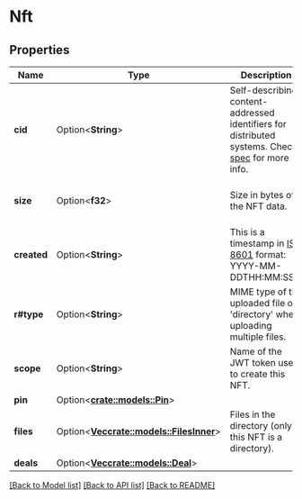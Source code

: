 # Nft

## Properties

Name | Type | Description | Notes
------------ | ------------- | ------------- | -------------
**cid** | Option<**String**> | Self-describing content-addressed identifiers for distributed systems. Check [spec](https://github.com/multiformats/cid) for more info. | [optional]
**size** | Option<**f32**> | Size in bytes of the NFT data. | [optional][default to 132614]
**created** | Option<**String**> | This is a timestamp in [ISO 8601](https://en.wikipedia.org/wiki/ISO_8601) format: YYYY-MM-DDTHH:MM:SSZ. | [optional]
**r#type** | Option<**String**> | MIME type of the uploaded file or 'directory' when uploading multiple files. | [optional]
**scope** | Option<**String**> | Name of the JWT token used to create this NFT. | [optional][default to default]
**pin** | Option<[**crate::models::Pin**](Pin.md)> |  | [optional]
**files** | Option<[**Vec<crate::models::FilesInner>**](Files_inner.md)> | Files in the directory (only if this NFT is a directory). | [optional]
**deals** | Option<[**Vec<crate::models::Deal>**](Deal.md)> |  | [optional]

[[Back to Model list]](../README.md#documentation-for-models) [[Back to API list]](../README.md#documentation-for-api-endpoints) [[Back to README]](../README.md)


